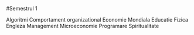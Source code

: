 #Semestrul 1

Algoritmi
Comportament organizational
Economie Mondiala
Educatie Fizica
Engleza
Management
Microeconomie
Programare
Spiritualitate
